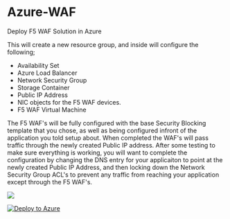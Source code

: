 # Azure-WAF
Deploy F5 WAF Solution in Azure  

This will create a new resource group, and inside will configure the following;

* Availability Set
* Azure Load Balancer
* Network Security Group
* Storage Container
* Public IP Address
* NIC objects for the F5 WAF devices.
* F5 WAF Virtual Machine

The F5 WAF's will be fully configured with the base Security Blocking template that you chose, as well as being configured infront of the application you told setup about.  When completed the WAF's will pass traffic through the newly created Public IP address.  After some testing to make sure everything is working, you will want to complete the configuration by changing the DNS entry for your applicaiton to point at the newly created Public IP Address, and then locking down the Network Security Group ACL's to prevent any traffic from reaching your application except through the F5 WAF's.


<a href="https://portal.azure.com/#create/Microsoft.Template/uri/https%3A%2F%2Fraw.githubusercontent.com%2Ftstanley93%2FAzure-WAF%2Fmaster%2Fazuredeploy.json" target="_blank">
    <img src="http://azuredeploy.net/deploybutton.png"/>
</a>


[![Deploy to Azure](http://azuredeploy.net/deploybutton.png)](https://azuredeploy.net/)
